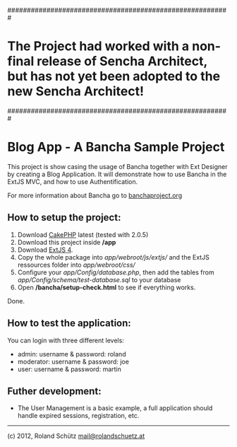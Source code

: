 #########################################################

The Project had worked with a non-final release of Sencha Architect, but has not yet been adopted to the new Sencha Architect!
=========

#########################################################





Blog App - A Bancha Sample Project
==================================

This project is show casing the usage of Bancha together with Ext Designer by creating a Blog Application. It will demonstrate how to use Bancha in the ExtJS MVC, and how to use Authentification.

For more information about Bancha go to [banchaproject.org](http://banchaproject.org)

How to setup the project:
-------------------------
1. Download [CakePHP](http://www.cakephp.org) latest (tested with 2.0.5)
1. Download this project inside __/app__
1. Download [ExtJS 4](http://www.sencha.com/products/extjs/download/).
1. Copy the whole package into _app/webroot/js/extjs/_ and the ExtJS ressources folder into _app/webroot/css/_
1. Configure your _app/Config/database.php_, then add the tables from _app/Config/schema/test-database.sql_ to your database
1. Open __/bancha/setup-check.html__ to see if everything works.

Done.


How to test the application:
-------------------------
You can login with three different levels:

* admin:     username & password: roland
* moderator: username & password: joe
* user:      username & password: martin


Futher development:
-------------------------
 - The User Management is a basic example, a full application should handle expired sessions, registration, etc.

-------------------------

(c) 2012, Roland Schütz
mail@rolandschuetz.at